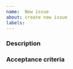 ```yaml
---
name:  New issue 
about: create new issue
labels: 
---
```


### Description


### Acceptance criteria

